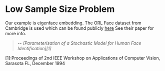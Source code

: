 # Low Sample Size Problem

Our example is eigenface embedding. The ORL Face dataset from Cambridge is used which can be found publicly [here](https://www.cl.cam.ac.uk/research/dtg/attarchive/facedatabase.html)
See their paper for more info. 
> -- <cite>[Parameterisation of a Stochastic Model for Human Face Identification][1]</cite>

[1]:Proceedings of 2nd IEEE Workshop on Applications of Computer Vision, Sarasota FL, December 1994 

